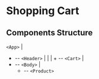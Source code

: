 # Shopping Cart

## Components Structure

`<App>`
|
+ -- `<Header>`
|   |
|   + -- `<Cart>`
|
+ -- `<Body>`
    |
    + -- `<Product>`

